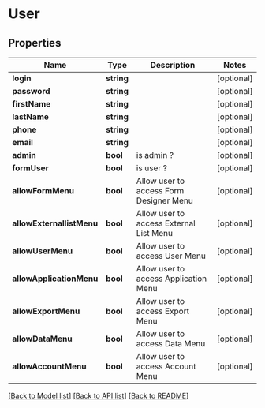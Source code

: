 # User

## Properties
Name | Type | Description | Notes
------------ | ------------- | ------------- | -------------
**login** | **string** |  | [optional] 
**password** | **string** |  | [optional] 
**firstName** | **string** |  | [optional] 
**lastName** | **string** |  | [optional] 
**phone** | **string** |  | [optional] 
**email** | **string** |  | [optional] 
**admin** | **bool** | is admin ? | [optional] 
**formUser** | **bool** | is user ? | [optional] 
**allowFormMenu** | **bool** | Allow user to access Form Designer Menu | [optional] 
**allowExternallistMenu** | **bool** | Allow user to access External List Menu | [optional] 
**allowUserMenu** | **bool** | Allow user to access User Menu | [optional] 
**allowApplicationMenu** | **bool** | Allow user to access Application Menu | [optional] 
**allowExportMenu** | **bool** | Allow user to access Export Menu | [optional] 
**allowDataMenu** | **bool** | Allow user to access Data Menu | [optional] 
**allowAccountMenu** | **bool** | Allow user to access Account Menu | [optional] 

[[Back to Model list]](../README.md#documentation-for-models) [[Back to API list]](../README.md#documentation-for-api-endpoints) [[Back to README]](../README.md)

